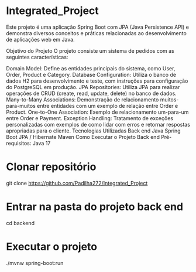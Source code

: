 # Integrated_Project

Este projeto é uma aplicação Spring Boot com JPA (Java Persistence API) e demonstra diversos conceitos e práticas relacionadas ao desenvolvimento de aplicações web em Java.

Objetivo do Projeto
O projeto consiste um sistema de pedidos com as seguintes características:

Domain Model: Define as entidades principais do sistema, como User, Order, Product e Category.
Database Configuration: Utiliza o banco de dados H2 para desenvolvimento e teste, com instruções para configuração do PostgreSQL em produção.
JPA Repositories: Utiliza JPA para realizar operações de CRUD (create, read, update, delete) no banco de dados.
Many-to-Many Associations: Demonstração de relacionamento muitos-para-muitos entre entidades com um exemplo de relação entre Order e Product.
One-to-One Association: Exemplo de relacionamento um-para-um entre Order e Payment.
Exception Handling: Tratamento de exceções personalizadas com exemplos de como lidar com erros e retornar respostas apropriadas para o cliente.
Tecnologias Utilizadas
Back end
Java
Spring Boot
JPA / Hibernate
Maven
Como Executar o Projeto
Back end
Pré-requisitos: Java 17

# Clonar repositório
git clone https://github.com/Padilha272/Integrated_Project

# Entrar na pasta do projeto back end
cd backend

# Executar o projeto
./mvnw spring-boot:run